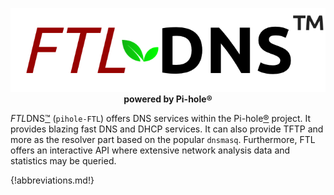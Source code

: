 <p align="center"><img src="../images/FTLDNS.png" alt="FTLDNS"><br><strong>powered by Pi-hole®</strong></p>

*FTL*DNS[™](https://pi-hole.net/trademark-rules-and-brand-guidelines/) (`pihole-FTL`) offers DNS services within the Pi-hole[®](https://pi-hole.net/trademark-rules-and-brand-guidelines/) project.
It provides blazing fast DNS and DHCP services. It can also provide TFTP and more as the resolver part based on the popular `dnsmasq`. Furthermore, FTL offers an interactive API where extensive network analysis data and statistics may be queried.

{!abbreviations.md!}
